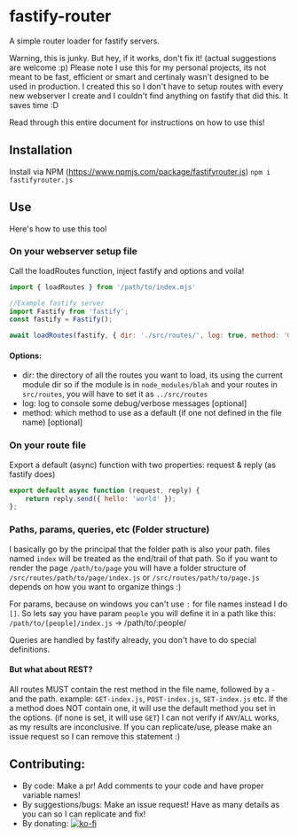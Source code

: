 # fastify-router

A simple router loader for fastify servers. 

Warning, this is junky. But hey, if it works, don't fix it! (actual suggestions are welcome :p)
Please note I use this for my personal projects, its not meant to be fast, efficient or smart and certinaly wasn't designed to be used in production. I created this so I don't have to setup routes with every new webserver I create and I couldn't find anything on fastify that did this. It saves time :D  

Read through this entire document for instructions on how to use this!  

## Installation

Install via NPM (https://www.npmjs.com/package/fastifyrouter.js)
`npm i fastifyrouter.js`

## Use

Here's how to use this tool

### On your webserver setup file

Call the loadRoutes function, inject fastify and options and voila!
```js
import { loadRoutes } from '/path/to/index.mjs'

//Example fastify server 
import Fastify from 'fastify';
const fastify = Fastify();

await loadRoutes(fastify, { dir: './src/routes/', log: true, method: 'GET' });
```

#### Options: 

- dir: the directory of all the routes you want to load, its using the current module dir so if the module is in `node_modules/blah` and your routes in `src/routes`, you will have to set it as `../src/routes`
- log: log to console some debug/verbose messages [optional]
- method: which method to use as a default (if one not defined in the file name) [optional]

### On your route file

Export a default (async) function with two properties: request & reply (as fastify does)

```js
export default async function (request, reply) {
    return reply.send({ hello: 'world' });
};
```

### Paths, params, queries, etc (Folder structure)
 
I basically go by the principal that the folder path is also your path. files named `index` will be treated as the end/trail of that path. 
So if you want to render the page `/path/to/page` you will have a folder structure of `/src/routes/path/to/page/index.js` or `/src/routes/path/to/page.js` depends on how you want to organize things :) 

For params, because on windows you can't use `:` for file names instead I do `[]`. So lets say you have param `people` you will define it in a path like this: 
`/path/to/[people]/index.js` -> /path/to/:people/

Queries are handled by fastify already, you don't have to do special definitions. 

#### But what about REST? 
All routes MUST contain the rest method in the file name, followed by a `-` and the path. example: `GET-index.js`, `POST-index.js`, `SET-index.js` etc. 
If the a method does NOT contain one, it will use the default method you set in the options. (if none is set, it will use `GET`)
I can not verify if `ANY`/`ALL` works, as my results are inconclusive. If you can replicate/use, please make an issue request so I can remove this statement :)  

## Contributing: 
- By code: Make a pr! Add comments to your code and have proper variable names!
- By suggestions/bugs: Make an issue request! Have as many details as you can so I can replicate and fix! 
- By donating: [![ko-fi](https://ko-fi.com/img/githubbutton_sm.svg)](https://ko-fi.com/Y8Y1ACFQW) 
